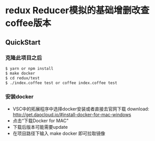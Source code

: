 # redux Reducer模拟的基础增删改查 coffee版本

## QuickStart
### 克隆此项目之后
```bash
$ yarn or npm install
$ make docker
$ cd redux/test
$ ./index.coffee test or coffee index.coffee test
```

### 安装docker
* VSC中的拓展程序中选择docker安装或者直接去官网下载 download: http://get.daocloud.io/#install-docker-for-mac-windows
* 点击“下载Docker for MAC"
* 下载后版本可能需要update
* 在项目路径下输入 make docker 即可拉取镜像
